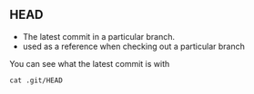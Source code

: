 ## HEAD

* The latest commit in a particular branch.
* used as a reference when checking out a particular branch

You can see what the latest commit is with
```
cat .git/HEAD
```